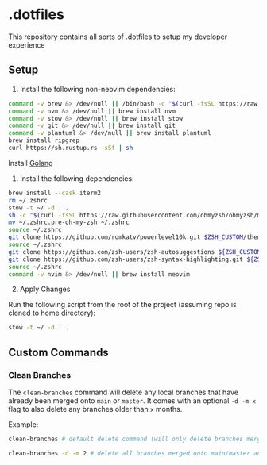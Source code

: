 # .dotfiles

This repository contains all sorts of .dotfiles to setup my developer experience

## Setup

1. Install the following non-neovim dependencies:

```sh
command -v brew &> /dev/null || /bin/bash -c "$(curl -fsSL https://raw.githubusercontent.com/Homebrew/install/HEAD/install.sh)"
command -v nvm &> /dev/null || brew install nvm
command -v stow &> /dev/null || brew install stow
command -v git &> /dev/null || brew install git
command -v plantuml &> /dev/null || brew install plantuml
brew install ripgrep
curl https://sh.rustup.rs -sSf | sh
```

Install [Golang](https://go.dev/doc/install)

1. Install the following dependencies:

```sh
brew install --cask iterm2
rm ~/.zshrc
stow -t ~/ -d . .
sh -c "$(curl -fsSL https://raw.githubusercontent.com/ohmyzsh/ohmyzsh/master/tools/install.sh)" # The .zshrc file may get overwritten and moved to ~/.zshrc.pre-oh-my-zsh
mv ~/.zshrc.pre-oh-my-zsh ~/.zshrc
source ~/.zshrc
git clone https://github.com/romkatv/powerlevel10k.git $ZSH_CUSTOM/themes/powerlevel10k
source ~/.zshrc
git clone https://github.com/zsh-users/zsh-autosuggestions ${ZSH_CUSTOM:-~/.oh-my-zsh/custom}/plugins/zsh-autosuggestions
git clone https://github.com/zsh-users/zsh-syntax-highlighting.git ${ZSH_CUSTOM:-~/.oh-my-zsh/custom}/plugins/zsh-syntax-highlighting
source ~/.zshrc
command -v nvim &> /dev/null || brew install neovim
```

2. Apply Changes

Run the following script from the root of the project (assuming repo is cloned to home directory):

```sh
stow -t ~/ -d . .
```

## Custom Commands

### Clean Branches

The `clean-branches` command will delete any local branches that have already been merged onto `main` or `master`. It comes with an optional `-d -m x` flag to also delete any branches older than `x` months.

Example:

```sh
clean-branches # default delete command (will only delete branches merged directly onto main/master)

clean-branches -d -m 2 # delete all branches merged onto main/master and any branch 2 months or older
```
